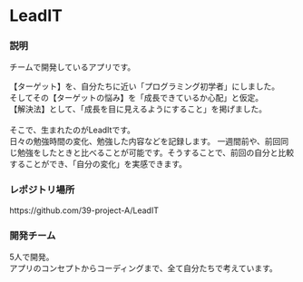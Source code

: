 # LeadIT


<h3>説明</h3>
チームで開発しているアプリです。

【ターゲット】を、自分たちに近い「プログラミング初学者」にしました。<br/>
そしてその【ターゲットの悩み】を「成長できているか心配」と仮定。<br/>
【解決法】として、「成長を目に見えるようにすること」を掲げました。<br/>
<br/>
そこで、生まれたのがLeadItです。<br/>
日々の勉強時間の変化、勉強した内容などを記録します。
一週間前や、前回同じ勉強をしたときと比べることが可能です。そうすることで、前回の自分と比較することができ、「自分の変化」を実感できます。


<h3>レポジトリ場所</h3>
  https://github.com/39-project-A/LeadIT
  
<h3>開発チーム</h3>
5人で開発。<br/>
アプリのコンセプトからコーディングまで、全て自分たちで考えています。

